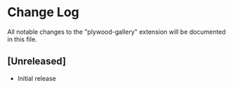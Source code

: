 # Change Log

All notable changes to the "plywood-gallery" extension will be documented in this file.


## [Unreleased]

- Initial release


